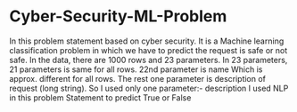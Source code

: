 # Cyber-Security-ML-Problem

In this problem statement based on cyber security.
It is a Machine learning classification problem in which we have to predict the request is safe or not safe.
In the data, there are 1000 rows and 23 parameters.
In 23 parameters, 21 parameters is same for all rows.
22nd parameter is name Which is approx. different for all rows.
The rest one parameter is description of request (long string).
So I used only one parameter:- description
I used NLP in this problem Statement to predict True or False
